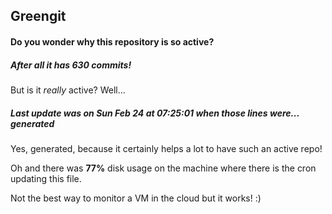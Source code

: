 ## Greengit

#### Do you wonder why this repository is so active?

##### After all it has 630 commits!

But is it *really* active? Well...

##### Last update was on Sun Feb 24 at 07:25:01 when those lines were... generated

Yes, generated, because it certainly helps a lot to have such an active repo!

Oh and there was **77%** disk usage on the machine
where there is the cron updating this file.

Not the best way to monitor a VM in the cloud but it works! :)
